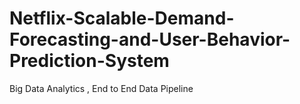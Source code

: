 # Netflix-Scalable-Demand-Forecasting-and-User-Behavior-Prediction-System
Big Data Analytics , End to End Data Pipeline
